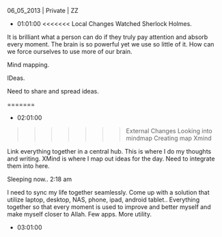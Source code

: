 06_05_2013 | Private | ZZ 
* 01:01:00
<<<<<<< Local Changes
Watched Sherlock Holmes.

It is brilliant what a person can do if they truly pay attention and absorb every moment. The brain is so powerful yet we use so little of it. How can we force ourselves to use more of our brain.

Mind mapping. 

IDeas.

Need to share and spread ideas. 

=======
* 02:01:00
>>>>>>> External Changes
Looking into mindmap
Creating map
Xmind

Link everything together in a central hub.
This is where I do my thoughts and writing.
XMind is where I map out ideas for the day.
Need to integrate them into here. 

Sleeping now.. 2:18 am

I need to sync my life together seamlessly. Come up with a solution that utilize laptop, desktop, NAS, phone, ipad, android tablet.. Everything together so that every moment is used to improve and better myself and make myself closer to Allah. Few apps. More utility. 
* 03:01:00
